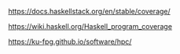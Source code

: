 

https://docs.haskellstack.org/en/stable/coverage/

https://wiki.haskell.org/Haskell_program_coverage

https://ku-fpg.github.io/software/hpc/

